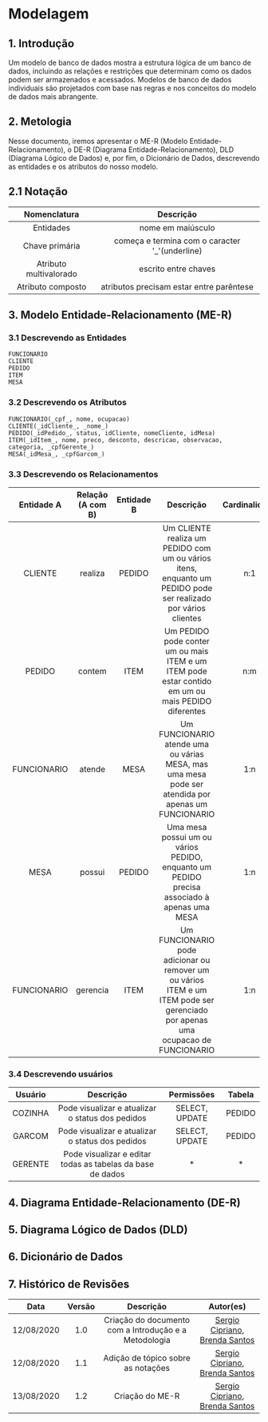 # Modelagem

## 1. Introdução

Um modelo de banco de dados mostra a estrutura lógica de um banco de dados,
incluindo as relações e restrições que determinam como os dados podem ser
armazenados e acessados. Modelos de banco de dados individuais são projetados
com base nas regras e nos conceitos do modelo de dados mais abrangente.

## 2. Metologia

Nesse documento, iremos apresentar o ME-R (Modelo Entidade-Relacionamento), o DE-R
(Diagrama Entidade-Relacionamento), DLD (Diagrama Lógico de Dados) e, por fim,
o Dicionário de Dados, descrevendo as entidades e os atributos do nosso modelo.

## 2.1 Notação

| **Nomenclatura** | **Descrição** |
|:--:|:--:|
|Entidades|nome em maiúsculo|
|Chave primária|começa e termina com o caracter '\_'(underline)|
|Atributo multivalorado|escrito entre chaves|
|Atributo composto|atributos precisam estar entre parêntese|

## 3. Modelo Entidade-Relacionamento (ME-R)

### 3.1 Descrevendo as Entidades

```
FUNCIONARIO
CLIENTE
PEDIDO
ITEM
MESA
```

### 3.2 Descrevendo os Atributos

```
FUNCIONARIO(_cpf_, nome, ocupacao)
CLIENTE(_idCliente_, _nome_)
PEDIDO(_idPedido_, status, idCliente, nomeCliente, idMesa)
ITEM(_idItem_, nome, preco, desconto, descricao, observacao, categoria, _cpfGerente_)
MESA(_idMesa_, _cpfGarcom_)
```

### 3.3 Descrevendo os Relacionamentos

| **Entidade A** | **Relação (A com B)** | **Entidade B** | **Descrição** | **Cardinalidade**|
|:--:|:--:|:--:|:--:|:--:|
| CLIENTE | realiza | PEDIDO | Um CLIENTE realiza um PEDIDO com um ou vários itens, enquanto um PEDIDO pode ser realizado por vários clientes | n:1 |
| PEDIDO | contem | ITEM | Um PEDIDO pode conter um ou mais ITEM e um ITEM pode estar contido em um ou mais PEDIDO diferentes | n:m |
| FUNCIONARIO | atende | MESA | Um FUNCIONARIO atende uma ou várias MESA, mas uma mesa pode ser atendida por apenas um FUNCIONARIO | 1:n |
| MESA | possui | PEDIDO | Uma mesa possui um ou vários PEDIDO, enquanto um PEDIDO precisa associado à apenas uma MESA | 1:n |
| FUNCIONARIO | gerencia | ITEM | Um FUNCIONARIO pode adicionar ou remover um ou vários ITEM e um ITEM pode ser gerenciado por apenas uma ocupacao de FUNCIONARIO | 1:n |

### 3.4 Descrevendo usuários

| **Usuário** | **Descrição** | **Permissões** | **Tabela** |
|:--:|:--:|:--:|:--:|
| COZINHA | Pode visualizar e atualizar o status dos pedidos | SELECT, UPDATE | PEDIDO |
| GARCOM  | Pode visualizar e atualizar o status dos pedidos | SELECT, UPDATE | PEDIDO |
| GERENTE | Pode visualizar e editar todas as tabelas da base de dados | * | * |

## 4. Diagrama Entidade-Relacionamento (DE-R)

## 5. Diagrama Lógico de Dados (DLD)

## 6. Dicionário de Dados

## 7. Histórico de Revisões

| Data | Versão | Descrição | Autor(es) |
| :-: | :-: | :-: | :-: |
| 12/08/2020 | 1.0 | Criação do documento com a Introdução e a Metodologia | [Sergio Cipriano](https://github.com/sergiosacj), [Brenda Santos](https://github.com/brendavsantos) |
| 12/08/2020 | 1.1 | Adição de tópico sobre as notações                    | [Sergio Cipriano](https://github.com/sergiosacj), [Brenda Santos](https://github.com/brendavsantos) |
| 13/08/2020 | 1.2 | Criação do ME-R                                       | [Sergio Cipriano](https://github.com/sergiosacj), [Brenda Santos](https://github.com/brendavsantos) |
